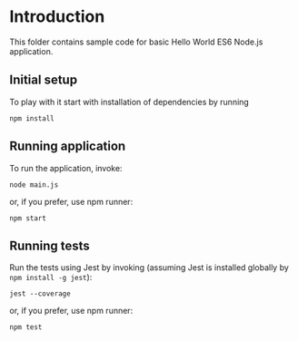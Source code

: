 # Introduction

This folder contains sample code for basic Hello World ES6 Node.js application. 

## Initial setup

To play with it start with installation of dependencies by running

```
npm install
```

## Running application

To run the application, invoke:

```
node main.js
```

or, if you prefer, use npm runner:

```
npm start
```

## Running tests

Run the tests using Jest by invoking (assuming Jest is installed globally by `npm install -g jest`):

```
jest --coverage
```

or, if you prefer, use npm runner:

```
npm test
```